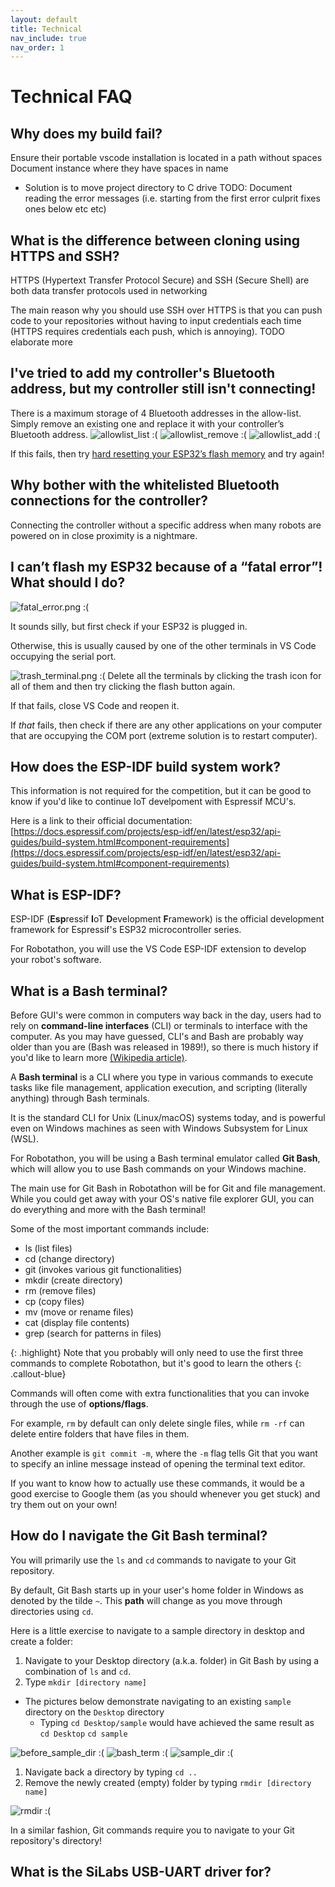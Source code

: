 ```yaml
---
layout: default
title: Technical
nav_include: true
nav_order: 1
---
```


# Technical FAQ

## Why does my build fail?
Ensure their portable vscode installation is located in a path without spaces
Document instance where they have spaces in name
- Solution is to move project directory to C drive
TODO: Document reading the error messages (i.e. starting from the first error culprit fixes ones below etc etc)

## What is the difference between cloning using HTTPS and SSH?
HTTPS (Hypertext Transfer Protocol Secure) and SSH (Secure Shell) are both data transfer protocols used in networking

The main reason why you should use SSH over HTTPS is that you can push code to your repositories without having to input credentials each time (HTTPS requires credentials each push, which is annoying).
TODO elaborate more

## I've tried to add my controller's Bluetooth address, but my controller still isn't connecting!
There is a maximum storage of 4 Bluetooth addresses in the allow-list. Simply remove an existing one and replace it with your controller’s Bluetooth address.
<img src="{{ '/_assets/images/allowlist_list.png' | prepend: site.baseurl }}" alt="allowlist_list :(">
<img src="{{ '/_assets/images/allowlist_remove.png' | prepend: site.baseurl }}" alt="allowlist_remove :(">
<img src="{{ '/_assets/images/allowlist_add.png' | prepend: site.baseurl }}" alt="allowlist_add :(">

If this fails, then try [hard resetting your ESP32’s flash memory](https://randomnerdtutorials.com/esp32-erase-flash-memory/) and try again!



## Why bother with the whitelisted Bluetooth connections for the controller?
Connecting the controller without a specific address when many robots are powered on in close proximity is a nightmare.

## I can’t flash my ESP32 because of a “fatal error”! What should I do?
<img src="{{ '/_assets/images/fatal_error.png' | prepend: site.baseurl }}" alt="fatal_error.png :(">

It sounds silly, but first check if your ESP32 is plugged in.

Otherwise, this is usually caused by one of the other terminals in VS Code occupying the serial port.

<img src="{{ '/_assets/images/trash_terminal.png' | prepend: site.baseurl }}" alt="trash_terminal.png :(">
Delete all the terminals by clicking the trash icon for all of them and then try clicking the flash button again.

If that fails, close VS Code and reopen it.

If *that* fails, then check if there are any other applications on your computer that are occupying the COM port (extreme solution is to restart computer).

## How does the ESP-IDF build system work?
This information is not required for the competition, but it can be good to know if you'd like to continue IoT develpoment with Espressif MCU's.

Here is a link to their official documentation: [https://docs.espressif.com/projects/esp-idf/en/latest/esp32/api-guides/build-system.html#component-requirements](https://docs.espressif.com/projects/esp-idf/en/latest/esp32/api-guides/build-system.html#component-requirements)

## What is ESP-IDF?
ESP-IDF (**Esp**ressif **I**oT **D**evelopment **F**ramework) is the official development framework for Espressif's ESP32 microcontroller series.

For Robotathon, you will use the VS Code ESP-IDF extension to develop your robot's software.


## What is a Bash terminal?

Before GUI's were common in computers way back in the day, users had to rely on **command-line interfaces** (CLI) or terminals to interface with the computer. As you may have guessed, CLI's and Bash are probably way older than you are (Bash was released in 1989!), so there is much history if you'd like to learn more [(Wikipedia article)](https://en.wikipedia.org/wiki/Bash_(Unix_shell)).

A **Bash terminal** is a CLI where you type in various commands to execute tasks like file management, application execution, and scripting (literally anything) through Bash terminals. 

It is the standard CLI for Unix (Linux/macOS) systems today, and is powerful even on Windows machines as seen with Windows Subsystem for Linux (WSL).

For Robotathon, you will be using a Bash terminal emulator called **Git Bash**, which will allow you to use Bash commands on your Windows machine.

The main use for Git Bash in Robotathon will be for Git and file management. While you could get away with your OS's native file explorer GUI, you can do everything and more with the Bash terminal!

Some of the most important commands include:
* ls (list files)
* cd (change directory)
* git (invokes various git functionalities)
* mkdir (create directory)
* rm (remove files)
* cp (copy files)
* mv (move or rename files)
* cat (display file contents)
* grep (search for patterns in files)


{: .highlight}
Note that you probably will only need to use the first three commands to complete Robotathon, but it's good to learn the others
{: .callout-blue}

Commands will often come with extra functionalities that you can invoke through the use of **options/flags**.

For example, `rm` by default can only delete single files, while `rm -rf` can delete entire folders that have files in them.

Another example is `git commit -m`, where the `-m` flag tells Git that you want to specify an inline message instead of opening the terminal text editor.

If you want to know how to actually use these commands, it would be a good exercise to Google them (as you should whenever you get stuck) and try them out on your own! 

## How do I navigate the Git Bash terminal?
You will primarily use the `ls` and `cd` commands to navigate to your Git repository.

By default, Git Bash starts up in your user's home folder in Windows as denoted by the tilde `~`. This **path** will change as you move through directories using `cd`.

Here is a little exercise to navigate to a sample directory in desktop and create a folder:

1. Navigate to your Desktop directory (a.k.a. folder) in Git Bash by using a combination of `ls` and `cd`. 
1. Type `mkdir [directory name]`

* The pictures below demonstrate navigating to an existing `sample` directory on the `Desktop` directory
    * Typing `cd Desktop/sample` would have achieved the same result as `cd Desktop` `cd sample`
<img src="{{ '/_assets/images/before_sample_dir.png' | prepend: site.baseurl }}" alt="before_sample_dir :(">
<img src="{{ '/_assets/images/bash_term.png' | prepend: site.baseurl }}" alt="bash_term :(">
<img src="{{ '/_assets/images/sample_dir.png' | prepend: site.baseurl }}" alt="sample_dir :(">

1. Navigate back a directory by typing `cd ..`
1. Remove the newly created (empty) folder by typing `rmdir [directory name]`
<img src="{{ '/_assets/images/rmdir.png' | prepend: site.baseurl }}" alt="rmdir :(">

In a similar fashion, Git commands require you to navigate to your Git repository's directory!


## What is the SiLabs USB-UART driver for?
